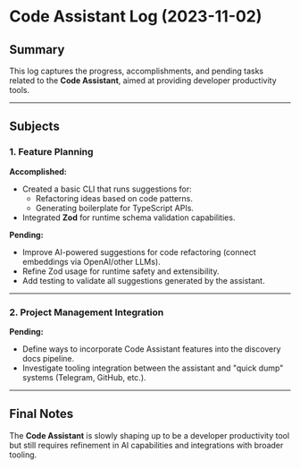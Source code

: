 # Code Assistant Log (2023-11-02)

## Summary

This log captures the progress, accomplishments, and pending tasks related to the **Code Assistant**, aimed at providing
developer productivity tools.

---

## Subjects

### 1. Feature Planning

**Accomplished:**

- Created a basic CLI that runs suggestions for:
    - Refactoring ideas based on code patterns.
    - Generating boilerplate for TypeScript APIs.
- Integrated **Zod** for runtime schema validation capabilities.

**Pending:**

- Improve AI-powered suggestions for code refactoring (connect embeddings via OpenAI/other LLMs).
- Refine Zod usage for runtime safety and extensibility.
- Add testing to validate all suggestions generated by the assistant.

---

### 2. Project Management Integration

**Pending:**

- Define ways to incorporate Code Assistant features into the discovery docs pipeline.
- Investigate tooling integration between the assistant and "quick dump" systems (Telegram, GitHub, etc.).

---

## Final Notes

The **Code Assistant** is slowly shaping up to be a developer productivity tool but still requires refinement in AI
capabilities and integrations with broader tooling.